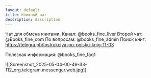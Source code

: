 ```yaml
---
layout: default
title: Книжный чат
description: description
---
```


Чат для обмена книгами.
Канал: @books_fine_liver
Второй чат: @Books_fine_com
По вопросам: @books_fine_admin
Поиск книг: https://telegra.ph/Instrukciya-po-poisku-knig-11-03

Полезная информация:
@books_fine_faq1

![[Screenshot_2025-05-04-00-49-33-112_org.telegram.messenger.web.jpg]]